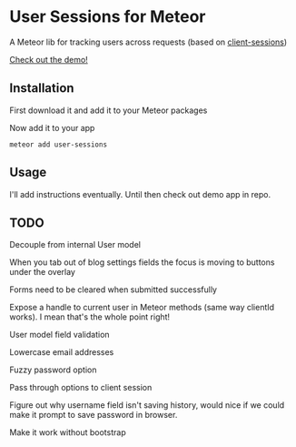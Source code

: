 # User Sessions for Meteor

A Meteor lib for tracking users across requests (based on [client-sessions](http://client-sessions.meteor.com))

[Check out the demo!](http://user-sessions.meteor.com/)

## Installation

First download it and add it to your Meteor packages

Now add it to your app

    meteor add user-sessions

## Usage

I'll add instructions eventually. Until then check out demo app in repo.

## TODO

Decouple from internal User model

When you tab out of blog settings fields the focus is moving to buttons under the overlay

Forms need to be cleared when submitted successfully

Expose a handle to current user in Meteor methods (same way clientId works). I mean that's the whole point right!

User model field validation

Lowercase email addresses

Fuzzy password option

Pass through options to client session

Figure out why username field isn't saving history, would nice if we could make it prompt to save password in browser.

Make it work without bootstrap
